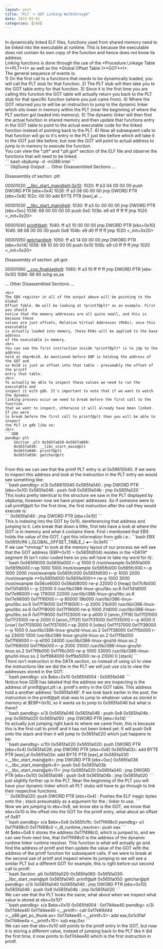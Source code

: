 ```yaml
---
layout: post
title: "PLT -> GOT Linking Walkthrough"
date: 2022-05-01
categories: [x86]
---
```

<br> 
In dynamically linked ELF files, functions used from shared memory need to be 
linked into the executable at runtime. This is because the executable does not
contain its own copy of the function and hence does not know its address.  
<br> 
Linking functions is done through the use of the *Procedure Linkage Table 
(**PLT**)* as well as the *Global Offset Table (**GOT**)*.  
<br> 
The general sequence of events is:
<br>    
1) On the first call to a functions that needs to be dynamically loaded, you
will call the PLT stub for that function.  
2) The PLT stub will then take you to the GOT table entry for that function.  
3) Since it is the first time you are calling this function the GOT table will 
actually return you back to the PLT stub for that specific function (where you 
just came from).  
4) Where the GOT returned you to will be an instruction to jump to the dynamic 
linker which sits lower in memory within the PLT (near the beginning of where 
the PLT section got loaded into memory).   
5) The dynamic linker will then find the actual function in shared memory and 
then update that functions entry in the GOT table to point to the actual 
executable code for the linked function instead of pointing back to the PLT.   
6) Now all subsequent calls to that function will go to it's entry in the PLT 
just like before which will take it to the GOT just like before, but now the 
GOT will point to actual address to jump to in memory to execute the function.
<br>     
You can view the *.plt* and *.plt.got* section of the ELF file and observe 
the functions that will need to be linked.  
<br>   
``` bash
objdump -d <binary_name> -mi386:intel
```   
<br>
``` ObjDump
Output:
... Other Disassembled Sections ...

Disassembly of section .plt:

00001020 <__libc_start_main@plt-0x10>:
    1020:	ff b3 04 00 00 00    	push   DWORD PTR [ebx+0x4]
    1026:	ff a3 08 00 00 00    	jmp    DWORD PTR [ebx+0x8]
    102c:	00 00                	add    BYTE PTR [eax],al
	...

00001030 <__libc_start_main@plt>:
    1030:	ff a3 0c 00 00 00    	jmp    DWORD PTR [ebx+0xc]
    1036:	68 00 00 00 00       	push   0x0
    103b:	e9 e0 ff ff ff       	jmp    1020 <_init+0x20>

00001040 <printf@plt>:
    1040:	ff a3 10 00 00 00    	jmp    DWORD PTR [ebx+0x10]
    1046:	68 08 00 00 00       	push   0x8
    104b:	e9 d0 ff ff ff       	jmp    1020 <_init+0x20>

00001050 <getchar@plt>:
    1050:	ff a3 14 00 00 00    	jmp    DWORD PTR [ebx+0x14]
    1056:	68 10 00 00 00       	push   0x10
    105b:	e9 c0 ff ff ff       	jmp    1020 <_init+0x20>

Disassembly of section .plt.got:

00001060 <__cxa_finalize@plt>:
    1060:	ff a3 f0 ff ff ff    	jmp    DWORD PTR [ebx-0x10]
    1066:	66 90                	xchg   ax,ax

... Other Disassembled Sections ...
```
<br>  
The EBX register in all of the output above will be pointing to the Global 
Offset Table. We will be looking at *printf@plt* as an example. First you should
notice that the memory addresses are all quite small, and this is because these
values are just offsets, Relative Virtual Addresses (RVAs), once this executable
is actually loaded into memory, these RVAs will be applied to the base address
of the executable in memory.
<br>     
You can see the first instruction inside *printf@plt* is to jmp to the address
held at ebp+0x10. As mentioned before EBP is holding the address of the GOT and 
so 0x10 is just an offset into that table - presumably the offset of the printf
entry that table.
<br>    
To actually be able to inspect these values we need to run the executable and 
inspect it with gdb. It's important to note that if we want to watch the dynamic
linking process occur we need to break before the first call to the function 
that we want to inspect, otherwise it will already have been linked. If you were
to break before the first call to printf@plt then you will be able to inspect 
the PLT in gdb like so:
<br>      
```GDB
pwndbg> plt
    Section .plt 0x565fa020-0x565fa060:
    0x565fa030: __libc_start_main@plt
    0x565fa040: printf@plt
    0x565fa050: getchar@plt
```
<br>
From this we can see that the printf PLT entry is at 0x56610040. If we were to 
inspect this address and look at the instruction in the PLT entry we would see
something like:  
<br>
```bash
pwndbg> x/3i 0x56610040
    0x565fa040 <printf@plt>:	jmp    DWORD PTR [ebx+0x10]
    0x565fa046 <printf@plt+6>:	push   0x8
    0x565fa04b <printf@plt+11>:	jmp    0x565fa020
```
<br>
This looks pretty identical to the structure we saw in the PLT displayed by 
objdump, however now we have proper addresses. So if someone were to call 
printf@plt for the first time, the first instruction after the call they would
execute is:
<br>
```
0x565fa040 <printf@plt>:	jmp    DWORD PTR [ebx+0x10]
```
<br>
This is indexing into the GOT by 0x10, dereferencing that address and jumping to 
it. Lets break that down a little, first lets have a look at where the GOT is in 
memory and what it contains there. First i mentioned that EBX holds the value
of the GOT, I got this information from gdb i.e.:   
```bash
EBX  0x565fcff4 (_GLOBAL_OFFSET_TABLE_) ◂— 0x3ef0
```
<br>
If we use *vmmap* to look at the memory layout of our process we will see that 
the GOT address (EBP+0x10 = 0x565fd004) resides in the *DATA* segment (It isn't 
color coded here so you will have to take my word for it):   
<br>  
```bash
0x565f9000 0x565fa000 r--p     1000      0 /root/example
0x565fa000 0x565fb000 r-xp     1000   1000 /root/example
0x565fb000 0x565fc000 r--p     1000   2000 /root/example
0x565fc000 0x565fd000 r--p     1000   2000 /root/example
**0x565fd000 0x565fe000** rw-p     1000   3000 /root/example
0x56ce6000 0x56d08000 rw-p    22000      0 [heap]
0xf7cfb000 0xf7d1d000 r--p    22000      0 /usr/lib/i386-linux-gnu/libc.so.6
0xf7d1d000 0xf7e96000 r-xp   179000  22000 /usr/lib/i386-linux-gnu/libc.so.6
0xf7e96000 0xf7f16000 r--p    80000 19b000 /usr/lib/i386-linux-gnu/libc.so.6
0xf7f16000 0xf7f18000 r--p     2000 21b000 /usr/lib/i386-linux-gnu/libc.so.6
0xf7f18000 0xf7f19000 rw-p     1000 21d000 /usr/lib/i386-linux-gnu/libc.so.6
0xf7f19000 0xf7f23000 rw-p     a000      0 [anon_f7f19]
0xf7f2f000 0xf7f31000 rw-p     2000      0 [anon_f7f2f]
0xf7f31000 0xf7f35000 r--p     4000      0 [vvar]
0xf7f35000 0xf7f37000 r-xp     2000      0 [vdso]
0xf7f37000 0xf7f38000 r--p     1000      0 /usr/lib/i386-linux-gnu/ld-linux.so.2
0xf7f38000 0xf7f5b000 r-xp    23000   1000 /usr/lib/i386-linux-gnu/ld-linux.so.2
0xf7f5b000 0xf7f69000 r--p     e000  24000 /usr/lib/i386-linux-gnu/ld-linux.so.2
0xf7f69000 0xf7f6b000 r--p     2000  31000 /usr/lib/i386-linux-gnu/ld-linux.so.2
0xf7f6b000 0xf7f6c000 rw-p     1000  33000 /usr/lib/i386-linux-gnu/ld-linux.so.2
0xff984000 0xff9a5000 rw-p    21000      0 [stack]
```
<br>
There isn't instruction in the DATA section, so instead of using x/i to view 
the instructions like we did the in the PLT we will just use x/a to view the
addresses stored in the GOT:   
<br>
```bash
pwndbg> x/a $ebx+0x10
    0x565fd004 <printf@got.plt>:	0x565fa046
```
<br>
Notice how GDB has labeled that the address we are inspecting is the address of
printf@got.plt i.e. printf's entry in the GOT table. This address hold a another
address '0x565fa046'. If we look back earlier in the post, the instruction in 
the printf@plt stub was to jump to whatever value as stored in memory at 
$EBP+0x10, so it wants us to jump to 0x565fa046 but what is there?  
<br>
```bash
pwndbg> x/3i 0x565fa046
    0x565fa046 <printf@plt+6>:	push   0x8
    0x565fa04b <printf@plt+11>:	jmp    0x565fa020
    0x565fa050 <getchar@plt>:	jmp    DWORD PTR [ebx+0x14]
```
<br>
Its actually just jumping right back to where we came from, this is because this
is the first call to printf and it has not been linked yet. It will push 0x8 
onto the stack and then it will jump to 0x565fa020 which just happens to be:  
<br>
```bash
pwndbg> x/10i 0x565fa020
    0x565fa020:	push   DWORD PTR [ebx+0x4]  
    0x565fa026:	jmp    DWORD PTR [ebx+0x8]
    0x565fa02c:	add    BYTE PTR [eax],al
    0x565fa02e:	add    BYTE PTR [eax],al
    0x565fa030 <__libc_start_main@plt>:	jmp    DWORD PTR [ebx+0xc]
    0x565fa036 <__libc_start_main@plt+6>:	push   0x0
    0x565fa03b <__libc_start_main@plt+11>:	jmp    0x565fa020
    0x565fa040 <printf@plt>:	jmp    DWORD PTR [ebx+0x10]
    0x565fa046 <printf@plt+6>:	push   0x8
    0x565fa04b <printf@plt+11>:	jmp    0x565fa020
```
<br>
just slightly further up in the PLT. Near the beginning of the PLT you will have
your dynamic linker which all PLT stubs will have to go through to link their 
respective functions.  
<br>  
```
0x565fa020:	push   DWORD PTR [ebx+0x4]  : Pushes the ELF magic bytes onto the 
                                        ; stack presumably as a argument for the
                                        ; linker to use.
```
<br>
Now we are jumping to ebx+0x8, we know ebx is the GOT, we know that ebx+0x10 is 
the offset into the GOT for the printf entry, what about an offset of 0x8?  
<br>
```bash
pwndbg> x/a $ebx+0x8
    0x565fcffc:	0xf7f498c0
pwndbg> x/i 0xf7f498c0
    0xf7f498c0 <_dl_runtime_resolve>:	push   eax
```
<br>
At $ebx+0x8 it stores the address 0xf7f498c0, which is jumped to, and we can 
see from next line, that 0xf7f498c0 is the address of the dynamic runtime linker
runtime resolver. This function is what will actually go and find the address of
printf and then update the value of the GOT with the address of the printf 
function for subsequent calls. If we were to break at the second use of printf 
and inspect where its jumping to we will see a similar PLT but a different GOT
for example, this is right before out second call to printf:   
<br>
```bash
Section .plt 0x565fa020-0x565fa060:
    0x565fa030: __libc_start_main@plt
    0x565fa040: printf@plt
    0x565fa050: getchar@plt
pwndbg> x/3i 0x565fa040
    0x565fa040 <printf@plt>:	jmp    DWORD PTR [ebx+0x10]
    0x565fa046 <printf@plt+6>:	push   0x8
    0x565fa04b <printf@plt+11>:	jmp    0x565fa020
```
<br>
We can see that the PLT looks the same, what about when we inspect what value 
is stored at ebx+0x10?  
<br>
```bash
pwndbg> x/a $ebx+0x10
    0x565fd004 <printf@got.plt>:	0xf7d4ee40
pwndbg> x/3i 0xf7d4ee40
    0xf7d4ee40 <__printf>:	call   0xf7e69d4d <__x86.get_pc_thunk.ax>
    0xf7d4ee45 <__printf+5>:	add    eax,0x1c91af
    0xf7d4ee4a <__printf+10>:	sub    esp,0xc
```
<br>
We can see that ebx+0x10 still points to the printf entry in the GOT, but now
it is storing a different value, instead of jumping back to the PLT like it did
the first time, it now points to 0xf7d4ee40 which is the first instruction in 
printf.
